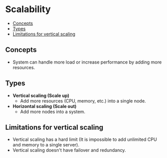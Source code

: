 # Scalability

- [Concepts](#concepts)
- [Types](#types)
- [Limitations for vertical scaling](#limitations-for-vertical-scaling)

## Concepts
- System can handle more load or increase performance by adding more resources.

## Types
- **Vertical scaling (Scale up)**
   - Add more resources (CPU, memory, etc.) into a single node.
- **Horizontal scaling (Scale out)**
   - Add more nodes into a system.

## Limitations for vertical scaling
- Vertical scaling has a hard limit (It is impossible to add unlimited CPU and memory to a single server).
- Vertical scaling doesn't have failover and redundancy.
